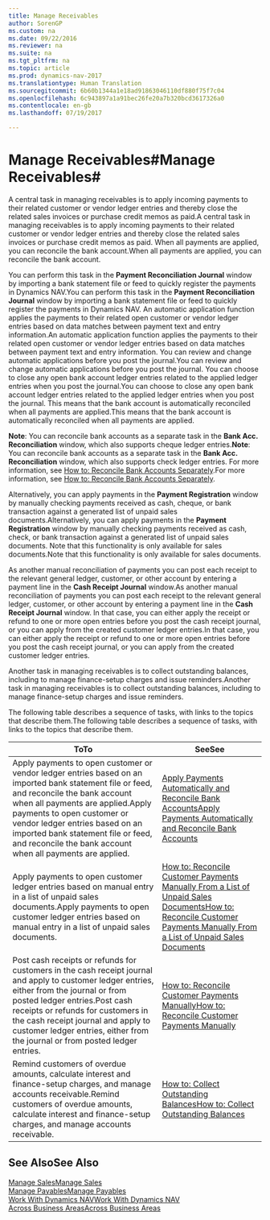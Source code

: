 ```yaml
---
title: Manage Receivables
author: SorenGP
ms.custom: na
ms.date: 09/22/2016
ms.reviewer: na
ms.suite: na
ms.tgt_pltfrm: na
ms.topic: article
ms.prod: dynamics-nav-2017
ms.translationtype: Human Translation
ms.sourcegitcommit: 6b60b1344a1e18ad91863046110df880f75f7c04
ms.openlocfilehash: 6c943897a1a91bec26fe20a7b320bcd3617326a0
ms.contentlocale: en-gb
ms.lasthandoff: 07/19/2017

---
```


# <a name="manage-receivables"></a><span data-ttu-id="c5ed8-102">Manage Receivables#</span><span class="sxs-lookup"><span data-stu-id="c5ed8-102">Manage Receivables#</span></span>
<span data-ttu-id="c5ed8-103">A central task in managing receivables is to apply incoming payments to their related customer or vendor ledger entries and thereby close the related sales invoices or purchase credit memos as paid.</span><span class="sxs-lookup"><span data-stu-id="c5ed8-103">A central task in managing receivables is to apply incoming payments to their related customer or vendor ledger entries and thereby close the related sales invoices or purchase credit memos as paid.</span></span> <span data-ttu-id="c5ed8-104">When all payments are applied, you can reconcile the bank account.</span><span class="sxs-lookup"><span data-stu-id="c5ed8-104">When all payments are applied, you can reconcile the bank account.</span></span>  

<span data-ttu-id="c5ed8-105">You can perform this task in the **Payment Reconciliation Journal** window by importing a bank statement file or feed to quickly register the payments in Dynamics NAV.</span><span class="sxs-lookup"><span data-stu-id="c5ed8-105">You can perform this task in the **Payment Reconciliation Journal** window by importing a bank statement file or feed to quickly register the payments in Dynamics NAV.</span></span> <span data-ttu-id="c5ed8-106">An automatic application function applies the payments to their related open customer or vendor ledger entries based on data matches between payment text and entry information.</span><span class="sxs-lookup"><span data-stu-id="c5ed8-106">An automatic application function applies the payments to their related open customer or vendor ledger entries based on data matches between payment text and entry information.</span></span> <span data-ttu-id="c5ed8-107">You can review and change automatic applications before you post the journal.</span><span class="sxs-lookup"><span data-stu-id="c5ed8-107">You can review and change automatic applications before you post the journal.</span></span> <span data-ttu-id="c5ed8-108">You can choose to close any open bank account ledger entries related to the applied ledger entries when you post the journal.</span><span class="sxs-lookup"><span data-stu-id="c5ed8-108">You can choose to close any open bank account ledger entries related to the applied ledger entries when you post the journal.</span></span> <span data-ttu-id="c5ed8-109">This means that the bank account is automatically reconciled when all payments are applied.</span><span class="sxs-lookup"><span data-stu-id="c5ed8-109">This means that the bank account is automatically reconciled when all payments are applied.</span></span>

<span data-ttu-id="c5ed8-110">**Note**: You can reconcile bank accounts as a separate task in the **Bank Acc. Reconciliation** window, which also supports cheque ledger entries.</span><span class="sxs-lookup"><span data-stu-id="c5ed8-110">**Note**: You can reconcile bank accounts as a separate task in the **Bank Acc. Reconciliation** window, which also supports check ledger entries.</span></span> <span data-ttu-id="c5ed8-111">For more information, see [How to: Reconcile Bank Accounts Separately](bank-how-reconcile-bank-accounts-separately.md).</span><span class="sxs-lookup"><span data-stu-id="c5ed8-111">For more information, see [How to: Reconcile Bank Accounts Separately](bank-how-reconcile-bank-accounts-separately.md).</span></span>

<span data-ttu-id="c5ed8-112">Alternatively, you can apply payments in the **Payment Registration** window by manually checking payments received as cash, cheque, or bank transaction against a generated list of unpaid sales documents.</span><span class="sxs-lookup"><span data-stu-id="c5ed8-112">Alternatively, you can apply payments in the **Payment Registration** window by manually checking payments received as cash, check, or bank transaction against a generated list of unpaid sales documents.</span></span> <span data-ttu-id="c5ed8-113">Note that this functionality is only available for sales documents.</span><span class="sxs-lookup"><span data-stu-id="c5ed8-113">Note that this functionality is only available for sales documents.</span></span>

<span data-ttu-id="c5ed8-114">As another manual reconciliation of payments you can post each receipt to the relevant general ledger, customer, or other account by entering a payment line in the **Cash Receipt Journal** window.</span><span class="sxs-lookup"><span data-stu-id="c5ed8-114">As another manual reconciliation of payments you can post each receipt to the relevant general ledger, customer, or other account by entering a payment line in the **Cash Receipt Journal** window.</span></span> <span data-ttu-id="c5ed8-115">In that case, you can either apply the receipt or refund to one or more open entries before you post the cash receipt journal, or you can apply from the created customer ledger entries.</span><span class="sxs-lookup"><span data-stu-id="c5ed8-115">In that case, you can either apply the receipt or refund to one or more open entries before you post the cash receipt journal, or you can apply from the created customer ledger entries.</span></span>

<span data-ttu-id="c5ed8-116">Another task in managing receivables is to collect outstanding balances, including to manage finance-setup charges and issue reminders.</span><span class="sxs-lookup"><span data-stu-id="c5ed8-116">Another task in managing receivables is to collect outstanding balances, including to manage finance-setup charges and issue reminders.</span></span>

<span data-ttu-id="c5ed8-117">The following table describes a sequence of tasks, with links to the topics that describe them.</span><span class="sxs-lookup"><span data-stu-id="c5ed8-117">The following table describes a sequence of tasks, with links to the topics that describe them.</span></span>

|<span data-ttu-id="c5ed8-118">To</span><span class="sxs-lookup"><span data-stu-id="c5ed8-118">To</span></span> |<span data-ttu-id="c5ed8-119">See</span><span class="sxs-lookup"><span data-stu-id="c5ed8-119">See</span></span> |
|---|----|
|<span data-ttu-id="c5ed8-120">Apply payments to open customer or vendor ledger entries based on an imported bank statement file or feed, and reconcile the bank account when all payments are applied.</span><span class="sxs-lookup"><span data-stu-id="c5ed8-120">Apply payments to open customer or vendor ledger entries based on an imported bank statement file or feed, and reconcile the bank account when all payments are applied.</span></span>|[<span data-ttu-id="c5ed8-121">Apply Payments Automatically and Reconcile Bank Accounts</span><span class="sxs-lookup"><span data-stu-id="c5ed8-121">Apply Payments Automatically and Reconcile Bank Accounts</span></span>](receivables-apply-payments-auto-reconcile-bank-accounts.md)|
|<span data-ttu-id="c5ed8-122">Apply payments to open customer ledger entries based on manual entry in a list of unpaid sales documents.</span><span class="sxs-lookup"><span data-stu-id="c5ed8-122">Apply payments to open customer ledger entries based on manual entry in a list of unpaid sales documents.</span></span> | [<span data-ttu-id="c5ed8-123">How to: Reconcile Customer Payments Manually From a List of Unpaid Sales Documents</span><span class="sxs-lookup"><span data-stu-id="c5ed8-123">How to: Reconcile Customer Payments Manually From a List of Unpaid Sales Documents</span></span>](receivables-how-reconcile-customer-payments-list-unpaid-sales-documents.md)|
|<span data-ttu-id="c5ed8-124">Post cash receipts or refunds for customers in the cash receipt journal and apply to customer ledger entries, either from the journal or from posted ledger entries.</span><span class="sxs-lookup"><span data-stu-id="c5ed8-124">Post cash receipts or refunds for customers in the cash receipt journal and apply to customer ledger entries, either from the journal or from posted ledger entries.</span></span> | [<span data-ttu-id="c5ed8-125">How to: Reconcile Customer Payments Manually</span><span class="sxs-lookup"><span data-stu-id="c5ed8-125">How to: Reconcile Customer Payments Manually</span></span>](receivables-how-apply-sales-transactions-manually.md) |
|<span data-ttu-id="c5ed8-126">Remind customers of overdue amounts, calculate interest and finance-setup charges, and manage accounts receivable.</span><span class="sxs-lookup"><span data-stu-id="c5ed8-126">Remind customers of overdue amounts, calculate interest and finance-setup charges, and manage accounts receivable.</span></span> | [<span data-ttu-id="c5ed8-127">How to: Collect Outstanding Balances</span><span class="sxs-lookup"><span data-stu-id="c5ed8-127">How to: Collect Outstanding Balances</span></span>](receivables-collect-outstanding-balances.md) |

## <a name="see-also"></a><span data-ttu-id="c5ed8-128">See Also</span><span class="sxs-lookup"><span data-stu-id="c5ed8-128">See Also</span></span>
[<span data-ttu-id="c5ed8-129">Manage Sales</span><span class="sxs-lookup"><span data-stu-id="c5ed8-129">Manage Sales</span></span>](sales-manage-sales.md)  
[<span data-ttu-id="c5ed8-130">Manage Payables</span><span class="sxs-lookup"><span data-stu-id="c5ed8-130">Manage Payables</span></span>](payables-manage-payables.md)  
[<span data-ttu-id="c5ed8-131">Work With Dynamics NAV</span><span class="sxs-lookup"><span data-stu-id="c5ed8-131">Work With Dynamics NAV</span></span>](ui-work-product.md)  
[<span data-ttu-id="c5ed8-132">Across Business Areas</span><span class="sxs-lookup"><span data-stu-id="c5ed8-132">Across Business Areas</span></span>](ui-across-business-areas.md)


